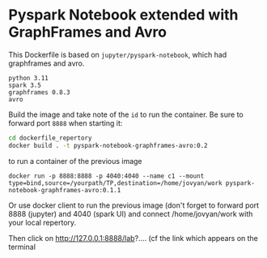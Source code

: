 # Pyspark Notebook extended with GraphFrames and Avro

This Dockerfile is based on `jupyter/pyspark-notebook`, which had graphframes and avro.

```
python 3.11
spark 3.5
graphframes 0.8.3
avro
```

Build the image and take note of the `id` to run the container. Be sure to forward port `8888` when starting it:

```bash
cd dockerfile_repertory
docker build . -t pyspark-notebook-graphframes-avro:0.2
```
to run a container of the previous image
```
docker run -p 8888:8888 -p 4040:4040 --name c1 --mount type=bind,source=/yourpath/TP,destination=/home/jovyan/work pyspark-notebook-graphframes-avro:0.1.1
```

Or use docker client to run the previous image (don't forget to forward port 8888 (jupyter) and 4040 (spark UI) and connect /home/jovyan/work with your local repertory.

Then click on http://127.0.0.1:8888/lab?.... (cf the link which appears on the terminal
